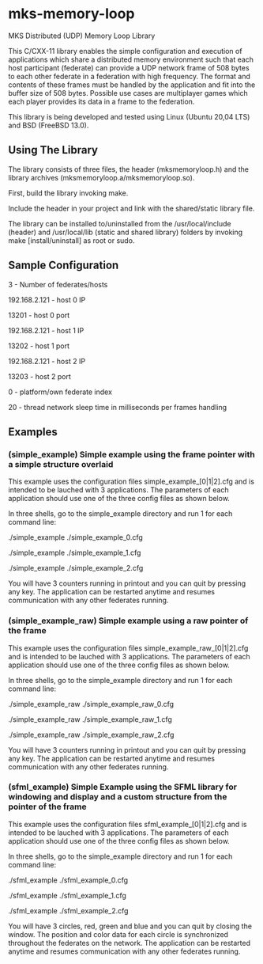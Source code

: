 # mks-memory-loop
MKS Distributed (UDP) Memory Loop Library


This C/CXX-11 library enables the simple configuration and execution of applications which share a distributed memory environment such that each host participant (federate) can provide a UDP network frame of 508 bytes to each other federate in a federation with high frequency. 
The format and contents of these frames must be handled by the application and fit into the buffer size of 508 bytes. 
Possible use cases are multiplayer games which each player provides its data in a frame to the federation.


This library is being developed and tested using Linux (Ubuntu 20,04 LTS) and BSD (FreeBSD 13.0).

## Using The Library
The library consists of three files, the header (mksmemoryloop.h) and the library archives (mksmemoryloop.a/mksmemoryloop.so). 

First, build the library invoking make.

Include the header in your project and link with the shared/static library file. 

The library can be installed to/uninstalled from the /usr/local/include (header) and /usr/local/lib (static and shared library) folders by invoking  make [install/uninstall] as root or sudo. 

## Sample Configuration
3               - Number of federates/hosts

192.168.2.121   - host 0 IP

13201           - host 0 port

192.168.2.121   - host 1 IP

13202           - host 1 port

192.168.2.121   - host 2 IP

13203           - host 2 port

0               - platform/own federate index

20              - thread network sleep time in milliseconds per frames handling


## Examples

### (simple_example) Simple example using the frame pointer with a simple structure overlaid
This example uses the configuration files simple_example_[0|1|2].cfg and is intended to be lauched with 3 applications. The parameters of each application should use one of the three config files as shown below.

In three shells, go to the simple_example directory and run 1 for each command line:

./simple_example ./simple_example_0.cfg

./simple_example ./simple_example_1.cfg

./simple_example ./simple_example_2.cfg


You will have 3 counters running in printout and you can quit by pressing any key. The application can be restarted anytime and resumes communication with any other federates running.

### (simple_example_raw) Simple example using a raw pointer of the frame
This example uses the configuration files simple_example_raw_[0|1|2].cfg and is intended to be lauched with 3 applications. The parameters of each application should use one of the three config files as shown below.

In three shells, go to the simple_example directory and run 1 for each command line:

./simple_example_raw ./simple_example_raw_0.cfg

./simple_example_raw ./simple_example_raw_1.cfg

./simple_example_raw ./simple_example_raw_2.cfg


You will have 3 counters running in printout and you can quit by pressing any key. The application can be restarted anytime and resumes communication with any other federates running.

### (sfml_example) Simple Example using the SFML library for windowing and display and a custom structure from the pointer of the frame
This example uses the configuration files sfml_example_[0|1|2].cfg and is intended to be lauched with 3 applications. The parameters of each application should use one of the three config files as shown below.

In three shells, go to the simple_example directory and run 1 for each command line:

./sfml_example ./sfml_example_0.cfg

./sfml_example ./sfml_example_1.cfg

./sfml_example ./sfml_example_2.cfg


You will have 3 circles, red, green and blue and you can quit by closing the window. The position and color data for each circle is synchronized throughout the federates on the network. The application can be restarted anytime and resumes communication with any other federates running.


